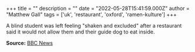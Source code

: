 +++
title = ""
description = ""
date = "2022-05-28T15:41:59.000Z"
author = "Matthew Gall"
tags = ['uk', 'restaurant', 'oxford', 'ramen-kulture']
+++

A blind student was left feeling "shaken and excluded" after a restaurant said it would not allow them and their guide dog to eat inside.  

**Source:** [BBC News](https://www.bbc.co.uk/news/uk-england-oxfordshire-61618015)
